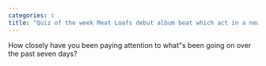 ```yaml
---
categories: c
title: "Quiz of the week Meat Loafs debut album beat which act in a new chart"
---
```

How closely have you been paying attention to what"s been going on over the past seven days?